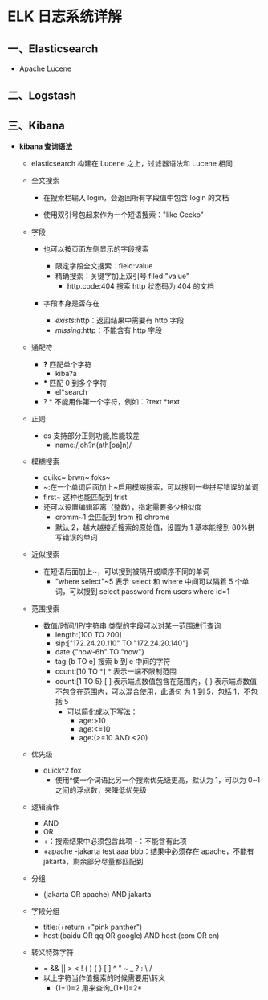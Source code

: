 # ELK 日志系统详解

## 一、Elasticsearch

- Apache Lucene

## 二、Logstash

## 三、Kibana

- **kibana 查询语法**

  - elasticsearch 构建在 Lucene 之上，过滤器语法和 Lucene 相同

  - 全文搜索

    - 在搜索栏输入 login，会返回所有字段值中包含 login 的文档

    - 使用双引号包起来作为一个短语搜索："like Gecko"

  - 字段

    - 也可以按页面左侧显示的字段搜索

      - 限定字段全文搜索：field:value
      - 精确搜索：关键字加上双引号 filed:"value"
        - http.code:404 搜索 http 状态码为 404 的文档

    - 字段本身是否存在
      - _exists_:http：返回结果中需要有 http 字段
      - _missing_:http：不能含有 http 字段

  - 通配符

    - **?** 匹配单个字符
      - kiba?a
    - **\*** 匹配 0 到多个字符
      - el\*search
    - ? \* 不能用作第一个字符，例如：?text \*text

  - 正则

    - es 支持部分正则功能,性能较差
      - name:/joh?n(ath[oa]n)/

  - 模糊搜索

    - quikc~ brwn~ foks~
    - ~:在一个单词后面加上~启用模糊搜索，可以搜到一些拼写错误的单词
    - first~ 这种也能匹配到 frist
    - 还可以设置编辑距离（整数），指定需要多少相似度
      - cromm~1 会匹配到 from 和 chrome
      - 默认 2，越大越接近搜索的原始值，设置为 1 基本能搜到 80%拼写错误的单词

  - 近似搜索

    - 在短语后面加上~，可以搜到被隔开或顺序不同的单词
      - "where select"~5 表示 select 和 where 中间可以隔着 5 个单词，可以搜到 select password from users where id=1

  - 范围搜索

    - 数值/时间/IP/字符串 类型的字段可以对某一范围进行查询
      - length:[100 TO 200]
      - sip:["172.24.20.110" TO "172.24.20.140"]
      - date:{"now-6h" TO "now"}
      - tag:{b TO e} 搜索 b 到 e 中间的字符
      - count:[10 TO *] \* 表示一端不限制范围
      - count:[1 TO 5} [ ] 表示端点数值包含在范围内，{ } 表示端点数值不包含在范围内，可以混合使用，此语句 为 1 到 5，包括 1，不包括 5
        - 可以简化成以下写法：
          - age:>10
          - age:<=10
          - age:(>=10 AND <20)

  - 优先级

    - quick^2 fox
      - 使用^使一个词语比另一个搜索优先级更高，默认为 1，可以为 0~1 之间的浮点数，来降低优先级

  - 逻辑操作

    - AND
    - OR
    - +：搜索结果中必须包含此项 -：不能含有此项
    - +apache -jakarta test aaa bbb：结果中必须存在 apache，不能有 jakarta，剩余部分尽量都匹配到

  - 分组

    - (jakarta OR apache) AND jakarta

  - 字段分组

    - title:(+return +"pink panther")
    - host:(baidu OR qq OR google) AND host:(com OR cn)

  - 转义特殊字符
    - = && || > < ! ( ) { } [ ] ^ " ~ \_ ? : \ /
    - 以上字符当作值搜索的时候需要用\转义
      - \(1\+1\)\=2 用来查询\_(1+1)=2\*
